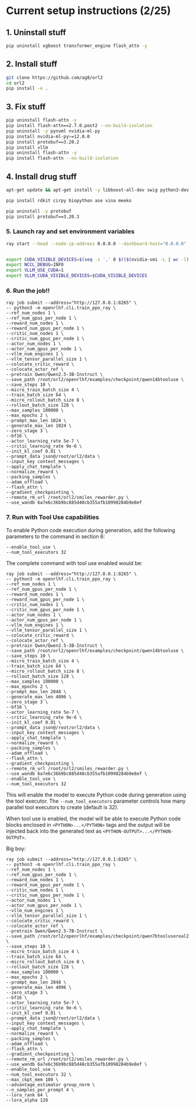 # Current setup instructions (2/25)

## 1. Uninstall stuff

```bash
pip uninstall xgboost transformer_engine flash_attn -y
```

## 2. Install stuff

```bash
git clone https://github.com/ag8/orl2
cd orl2
pip install -e .
```

## 3. Fix stuff

```bash
pip uninstall flash-attn -y
pip install flash-attn==2.7.0.post2 --no-build-isolation
pip uninstall -y pynvml nvidia-ml-py
pip install nvidia-ml-py>=12.0.0
pip install protobuf==3.20.2
pip install vllm
pip uninstall flash-attn -y
pip install flash-attn --no-build-isolation
```

## 4. Install drug stuff

```bash
apt-get update && apt-get install -y libboost-all-dev swig python3-dev build-essential libopenbabel-dev python3-openbabel

pip install rdkit cirpy biopython ase vina meeko

pip uninstall -y protobuf
pip install protobuf==3.20.3
```

### 5. Launch ray and set environment variables

```bash
ray start --head --node-ip-address 0.0.0.0 --dashboard-host="0.0.0.0" --num-gpus $(nvidia-smi -L | wc -l)


export CUDA_VISIBLE_DEVICES=$(seq -s ',' 0 $(($(nvidia-smi -L | wc -l) - 1)))
export NCCL_DEBUG=INFO
export VLLM_USE_CUDA=1
export VLLM_CUDA_VISIBLE_DEVICES=$CUDA_VISIBLE_DEVICES
```

### 6. Run the job!!

```
ray job submit --address="http://127.0.0.1:8265" \
-- python3 -m openrlhf.cli.train_ppo_ray \
--ref_num_nodes 1 \
--ref_num_gpus_per_node 1 \
--reward_num_nodes 1 \
--reward_num_gpus_per_node 1 \
--critic_num_nodes 1 \
--critic_num_gpus_per_node 1 \
--actor_num_nodes 1 \
--actor_num_gpus_per_node 1 \
--vllm_num_engines 1 \
--vllm_tensor_parallel_size 1 \
--colocate_critic_reward \
--colocate_actor_ref \
--pretrain Qwen/Qwen2.5-3B-Instruct \
--save_path /root/orl2/openrlhf/examples/checkpoint/qwen14btooluse \
--save_steps 10 \
--micro_train_batch_size 4 \
--train_batch_size 64 \
--micro_rollout_batch_size 8 \
--rollout_batch_size 128 \
--max_samples 100000 \
--max_epochs 2 \
--prompt_max_len 1024 \
--generate_max_len 1024 \
--zero_stage 3 \
--bf16 \
--actor_learning_rate 5e-7 \
--critic_learning_rate 9e-6 \
--init_kl_coef 0.01 \
--prompt_data json@/root/orl2/data \
--input_key context_messages \
--apply_chat_template \
--normalize_reward \
--packing_samples \
--adam_offload \
--flash_attn \
--gradient_checkpointing \
--remote_rm_url /root/orl2/smiles_rewarder.py \
--use_wandb 6a7e6c36b9bc885d48cb355afb10998284b9e8ef
```

### 7. Run with Tool Use capabilities

To enable Python code execution during generation, add the following parameters to the command in section 6:

```
--enable_tool_use \
--num_tool_executors 32
```

The complete command with tool use enabled would be:

```
ray job submit --address="http://127.0.0.1:8265" \
-- python3 -m openrlhf.cli.train_ppo_ray \
--ref_num_nodes 1 \
--ref_num_gpus_per_node 1 \
--reward_num_nodes 1 \
--reward_num_gpus_per_node 1 \
--critic_num_nodes 1 \
--critic_num_gpus_per_node 1 \
--actor_num_nodes 1 \
--actor_num_gpus_per_node 1 \
--vllm_num_engines 1 \
--vllm_tensor_parallel_size 1 \
--colocate_critic_reward \
--colocate_actor_ref \
--pretrain Qwen/Qwen2.5-3B-Instruct \
--save_path /root/orl2/openrlhf/examples/checkpoint/qwen14btooluse \
--save_steps 10 \
--micro_train_batch_size 4 \
--train_batch_size 64 \
--micro_rollout_batch_size 8 \
--rollout_batch_size 128 \
--max_samples 100000 \
--max_epochs 2 \
--prompt_max_len 2048 \
--generate_max_len 4096 \
--zero_stage 3 \
--bf16 \
--actor_learning_rate 5e-7 \
--critic_learning_rate 9e-6 \
--init_kl_coef 0.01 \
--prompt_data json@/root/orl2/data \
--input_key context_messages \
--apply_chat_template \
--normalize_reward \
--packing_samples \
--adam_offload \
--flash_attn \
--gradient_checkpointing \
--remote_rm_url /root/orl2/smiles_rewarder.py \
--use_wandb 6a7e6c36b9bc885d48cb355afb10998284b9e8ef \
--enable_tool_use \
--num_tool_executors 32
```

This will enable the model to execute Python code during generation using the tool executor. The `--num_tool_executors` parameter controls how many parallel tool executors to create (default is 32).

When tool use is enabled, the model will be able to execute Python code blocks enclosed in `<PYTHON>...</PYTHON>` tags and the output will be injected back into the generated text as `<PYTHON-OUTPUT>...</PYTHON-OUTPUT>`.


Big boy:

```
ray job submit --address="http://127.0.0.1:8265" \
-- python3 -m openrlhf.cli.train_ppo_ray \
--ref_num_nodes 1 \
--ref_num_gpus_per_node 1 \
--reward_num_nodes 1 \
--reward_num_gpus_per_node 1 \
--critic_num_nodes 1 \
--critic_num_gpus_per_node 1 \
--actor_num_nodes 1 \
--actor_num_gpus_per_node 1 \
--vllm_num_engines 1 \
--vllm_tensor_parallel_size 1 \
--colocate_critic_reward \
--colocate_actor_ref \
--pretrain Qwen/Qwen2.5-7B-Instruct \
--save_path /root/orl2/openrlhf/examples/checkpoint/qwen7btoolusereal2 \
--save_steps 10 \
--micro_train_batch_size 4 \
--train_batch_size 64 \
--micro_rollout_batch_size 8 \
--rollout_batch_size 128 \
--max_samples 100000 \
--max_epochs 2 \
--prompt_max_len 2048 \
--generate_max_len 4096 \
--zero_stage 3 \
--bf16 \
--actor_learning_rate 5e-7 \
--critic_learning_rate 9e-6 \
--init_kl_coef 0.01 \
--prompt_data json@/root/orl2/data \
--input_key context_messages \
--apply_chat_template \
--normalize_reward \
--packing_samples \
--adam_offload \
--flash_attn \
--gradient_checkpointing \
--remote_rm_url /root/orl2/smiles_rewarder.py \
--use_wandb 6a7e6c36b9bc885d48cb355afb10998284b9e8ef \
--enable_tool_use \
--num_tool_executors 32 \
--max_ckpt_mem 100 \
--advantage_estimator group_norm \
--n_samples_per_prompt 4 \
--lora_rank 64 \
--lora_alpha 128
```